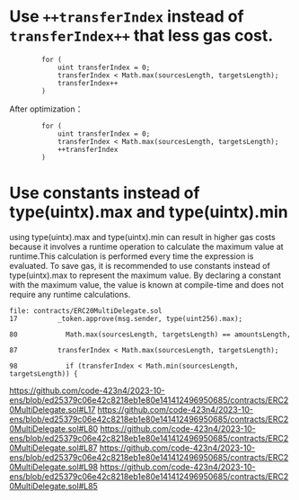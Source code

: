 # Use ```++transferIndex``` instead of ```transferIndex++``` that less gas cost.
```
        for (
            uint transferIndex = 0;
            transferIndex < Math.max(sourcesLength, targetsLength);
            transferIndex++
        )
```
After optimization：
```
        for (
            uint transferIndex = 0;
            transferIndex < Math.max(sourcesLength, targetsLength);
            ++transferIndex
        )
```

# Use constants instead of type(uintx).max and type(uintx).min
using type(uintx).max and type(uintx).min can result in higher gas costs because it involves a runtime operation to calculate the maximum value at runtime.This calculation is performed every time the expression is evaluated.
To save gas, it is recommended to use constants instead of type(uintx).max to represent the maximum value. By declaring a constant with the maximum value, the value is known at compile-time and does not require any runtime calculations.
  
```
file: contracts/ERC20MultiDelegate.sol
17          _token.approve(msg.sender, type(uint256).max);

80            Math.max(sourcesLength, targetsLength) == amountsLength,

87          transferIndex < Math.max(sourcesLength, targetsLength);

98            if (transferIndex < Math.min(sourcesLength, targetsLength)) {
```
https://github.com/code-423n4/2023-10-ens/blob/ed25379c06e42c8218eb1e80e141412496950685/contracts/ERC20MultiDelegate.sol#L17
https://github.com/code-423n4/2023-10-ens/blob/ed25379c06e42c8218eb1e80e141412496950685/contracts/ERC20MultiDelegate.sol#L80
https://github.com/code-423n4/2023-10-ens/blob/ed25379c06e42c8218eb1e80e141412496950685/contracts/ERC20MultiDelegate.sol#L87
https://github.com/code-423n4/2023-10-ens/blob/ed25379c06e42c8218eb1e80e141412496950685/contracts/ERC20MultiDelegate.sol#L98
https://github.com/code-423n4/2023-10-ens/blob/ed25379c06e42c8218eb1e80e141412496950685/contracts/ERC20MultiDelegate.sol#L85
